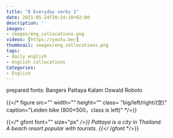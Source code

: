 ```yaml
---
title: "8 Everyday verbs 2"
date: 2021-05-24T20:24:10+02:00
description: ''
images:
- images/eng_collocations.png
videos: [https://youtu.be/]
thumbnail: images/eng_collocations.png
tags:
- daily english
- english collocations
Categories:
- English
---
```

prepared fonts:
Bangers Pattaya Kalam
Oswald  Roboto

{{</* figure src="" width="" height="" class= "big/left/right/(空)" caption="Leiden bike (800×500，class is left)" */>}}

{{</* gfont font="" size="px" */>}}
Pattaya is a city in Thailand.<br>A beach resort popular with tourists.
{{</* /gfont */>}} <br>
